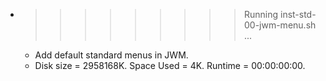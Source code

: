 * >>>>>>>>> Running inst-std-00-jwm-menu.sh ...
  * Add default standard menus in JWM.
  * Disk size = 2958168K. Space Used = 4K. Runtime = 00:00:00:00.

